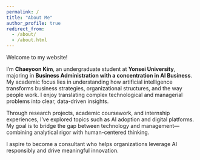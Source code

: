 ```yaml
---
permalink: /
title: "About Me"
author_profile: true
redirect_from: 
  - /about/
  - /about.html
---
```

Welcome to my website!

I’m **Chaeyoon Kim**, an undergraduate student at **Yonsei University**, majoring in **Business Administration with a concentration in AI Business**. My academic focus lies in understanding how artificial intelligence transforms business strategies, organizational structures, and the way people work. I enjoy translating complex technological and managerial problems into clear, data-driven insights.

Through research projects, academic coursework, and internship experiences, I’ve explored topics such as AI adoption and digital platforms. My goal is to bridge the gap between technology and management—combining analytical rigor with human-centered thinking. 

I aspire to become a consultant who helps organizations leverage AI responsibly and drive meaningful innovation.
